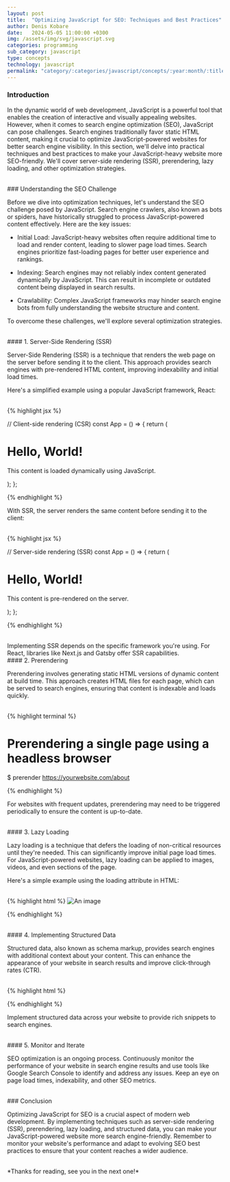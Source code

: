 ```yaml
---
layout: post
title:  "Optimizing JavaScript for SEO: Techniques and Best Practices"
author: Denis Kobare
date:   2024-05-05 11:00:00 +0300
img: /assets/img/svg/javascript.svg
categories: programming
sub_category: javascript
type: concepts
technology: javascript
permalink: "category/:categories/javascript/concepts/:year:month/:title"
---
```



### Introduction

In the dynamic world of web development, JavaScript is a powerful tool that 
enables the creation of interactive and visually appealing websites. However, 
when it comes to search engine optimization (SEO), JavaScript can pose 
challenges. Search engines traditionally favor static HTML content, making it 
crucial to optimize JavaScript-powered websites for better search engine 
visibility. In this section, we'll delve into practical techniques and best 
practices to make your JavaScript-heavy website more SEO-friendly. We'll cover 
server-side rendering (SSR), prerendering, lazy loading, and other optimization 
strategies.



<br>
### Understanding the SEO Challenge

Before we dive into optimization techniques, let's understand the SEO challenge 
posed by JavaScript. Search engine crawlers, also known as bots or spiders, have 
historically struggled to process JavaScript-powered content effectively. Here 
are the key issues:

- Initial Load: JavaScript-heavy websites often require additional time to load 
and render content, leading to slower page load times. Search engines prioritize 
fast-loading pages for better user experience and rankings.

- Indexing: Search engines may not reliably index content generated dynamically 
by JavaScript. This can result in incomplete or outdated content being displayed 
in search results.

- Crawlability: Complex JavaScript frameworks may hinder search engine bots from 
fully understanding the website structure and content.


To overcome these challenges, we'll explore several optimization strategies.


<br>
#### 1. Server-Side Rendering (SSR)

Server-Side Rendering (SSR) is a technique that renders the web page on the 
server before sending it to the client. This approach provides search engines 
with pre-rendered HTML content, improving indexability and initial load times.

Here's a simplified example using a popular JavaScript framework, React:

<br>
{% highlight jsx %}

// Client-side rendering (CSR)
const App = () => {
  return (
    <div>
      <h1>Hello, World!</h1>
      <p>This content is loaded dynamically using JavaScript.</p>
    </div>
  );
};

{% endhighlight %}


With SSR, the server renders the same content before sending it to the client:

<br>
{% highlight jsx %}

// Server-side rendering (SSR)
const App = () => {
  return (
    <div>
      <h1>Hello, World!</h1>
      <p>This content is pre-rendered on the server.</p>
    </div>
  );
};

{% endhighlight %}

<br>
Implementing SSR depends on the specific framework you're using. For React, 
libraries like Next.js and Gatsby offer SSR capabilities.


<br>
#### 2. Prerendering

Prerendering involves generating static HTML versions of dynamic content at 
build time. This approach creates HTML files for each page, which can be served 
to search engines, ensuring that content is indexable and loads quickly.

<br>
{% highlight terminal %}

# Prerendering a single page using a headless browser
$ prerender https://yourwebsite.com/about

{% endhighlight %}


For websites with frequent updates, prerendering may need to be triggered 
periodically to ensure the content is up-to-date.


<br>
#### 3. Lazy Loading

Lazy loading is a technique that defers the loading of non-critical resources 
until they're needed. This can significantly improve initial page load times. 
For JavaScript-powered websites, lazy loading can be applied to images, videos, 
and even sections of the page.

Here's a simple example using the loading attribute in HTML:

<br>
{% highlight html %}

<img src="image.jpg" alt="An image" loading="lazy">

{% endhighlight %}



<br>
#### 4. Implementing Structured Data

Structured data, also known as schema markup, provides search engines with 
additional context about your content. This can enhance the appearance of your 
website in search results and improve click-through rates (CTR).

<br>
{% highlight html %}


<script type="application/ld+json">
{
  "@context": "http://schema.org",
  "@type": "Article",
  "headline": "Optimizing JavaScript for SEO",
  "description": "Learn techniques to make JavaScript-powered websites more SEO-friendly.",
  "author": {
    "@type": "Person",
    "name": "Your Name"
  },
  "datePublished": "2023-08-11",
  "image": "https://yourwebsite.com/cover.jpg",
  "url": "https://yourwebsite.com/optimizing-javascript-for-seo"
}
</script>

{% endhighlight %}


Implement structured data across your website to provide rich snippets to search 
engines.


<br>
#### 5. Monitor and Iterate

SEO optimization is an ongoing process. Continuously monitor the performance of 
your website in search engine results and use tools like Google Search Console 
to identify and address any issues. Keep an eye on page load times, indexability, 
and other SEO metrics.



<br>
### Conclusion

Optimizing JavaScript for SEO is a crucial aspect of modern web development. By 
implementing techniques such as server-side rendering (SSR), prerendering, lazy 
loading, and structured data, you can make your JavaScript-powered website more 
search engine-friendly. Remember to monitor your website's performance and adapt 
to evolving SEO best practices to ensure that your content reaches a wider 
audience.



<br>
*Thanks for reading, see you in the next one!*
